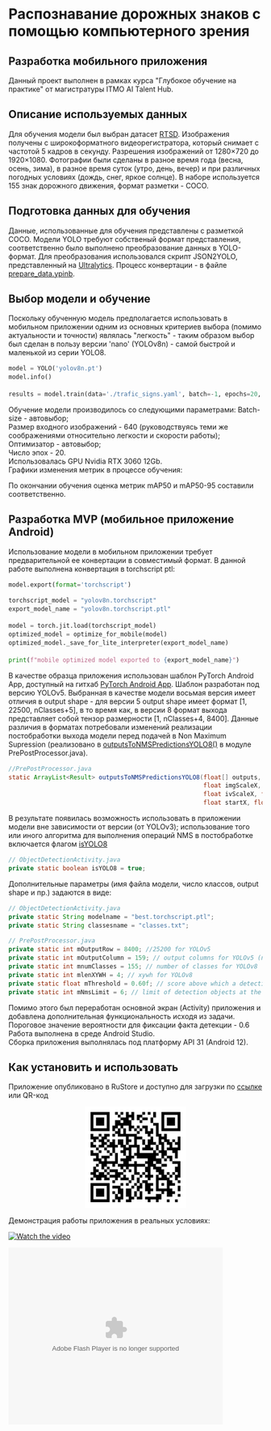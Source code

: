 # Распознавание дорожных знаков с помощью компьютерного зрения
## Разработка мобильного приложения

Данный проект выполнен в рамках курса "Глубокое обучение на практике" от магистратуры ITMO AI Talent Hub.

## Описание используемых данных

Для обучения модели был выбран датасет [RTSD](https://www.kaggle.com/datasets/watchman/rtsd-dataset). Изображения получены с широкоформатного видеорегистратора, который снимает с частотой 5 кадров в секунду. Разрешения изображений от 1280×720 до 1920×1080. Фотографии были сделаны в разное время года (весна, осень, зима), в разное время суток (утро, день, вечер) и при различных погодных условиях (дождь, снег, яркое солнце). В наборе используется 155 знак дорожного движения, формат разметки - COCO.


## Подготовка данных для обучения
Данные, использованные для обучения представлены с разметкой COCO. Модели YOLO требуют собственый формат представления, соответственно было выполнено преобразование данных в YOLO-формат. Для преобразования использовался скрипт JSON2YOLO, представленный на [Ultralytics](https://github.com/ultralytics/JSON2YOLO). Процесс конвертации - в файле [prepare_data.ypinb](https://github.com/basil-77/itmo_deep_learning_in_practice/blob/945be13fc59cb0ba413f2665a62053d6ced7a430/prepare_data.ipynb).

## Выбор модели и обучение

Поскольку обученную модель предполагается использовать в мобильном приложении одним из основных критериев выбора (помимо актуальности и точности) являлась "легкость" - таким образом выбор был сделан в пользу версии 'nano' (YOLOv8n) - самой быстрой и маленькой из серии YOLO8.

```python
model = YOLO('yolov8n.pt')
model.info()

results = model.train(data='./trafic_signs.yaml', batch=-1, epochs=20, imgsz=640, device='0')
```
Обучение модели производилось со следующими параметрами: 
Batch-size - автовыбор;  
Размер входного изображений - 640 (руководствуясь теми же соображениями относительно легкости и скорости работы);  
Оптимизатор - автовыбор;  
Число эпох - 20.  
Использовалась GPU Nvidia RTX 3060 12Gb.  
Графики изменения метрик в процессе обучения:  

По окончании обучения оценка метрик mAP50 и mAP50-95 составили соответственно.

## Разработка MVP (мобильное приложение Android)
Использование модели в мобильном приложении требует предварительной ее конвертации в совместимый формат. В данной работе выполнена конвертация в torchscript ptl:

```python
model.export(format='torchscript')
```
```python
torchscript_model = "yolov8n.torchscript"
export_model_name = "yolov8n.torchscript.ptl"

model = torch.jit.load(torchscript_model)
optimized_model = optimize_for_mobile(model)
optimized_model._save_for_lite_interpreter(export_model_name)

print(f"mobile optimized model exported to {export_model_name}")
```

В качестве образца приложения использован шаблон PyTorch Android App, доступный на гитхаб [PyTorch Android App](https://github.com/pytorch/android-demo-app/tree/master). Шаблон разработан под версию YOLOv5. Выбранная в качестве модели восьмая версия имеет отличия в output shape - для версии 5 output shape имеет формат [1, 22500, nClasses+5], в то время как, в версии 8 формат выхода представляет собой тензор размерности [1, nClasses+4, 8400]. Данные различия в форматах потребовали изменений реализации постобработки выхода модели перед подачей в Non Maximum Supression (реализовано в [outputsToNMSPredictionsYOLO8()](https://github.com/basil-77/itmo_deep_learning_in_practice/blob/b4e4f94cb6a94bbd9fb46e1683484062ad2accf3/app/app/src/main/java/org/pytorch/demo/objectdetection/PrePostProcessor.java#L153) в модуле PrePostProcessor.java).

```java
//PrePostProcessor.java
static ArrayList<Result> outputsToNMSPredictionsYOLO8(float[] outputs,
                                                      float imgScaleX, float imgScaleY,
                                                      float ivScaleX, float ivScaleY,
                                                      float startX, float startY)
```
В результате появилась возможность использовать в приложении модели вне зависимости от версии (от YOLOv3); использование того или иного алгоритма для выполнения операций NMS в постобработке включается флагом [isYOLO8](https://github.com/basil-77/itmo_deep_learning_in_practice/blob/1667170b57812f6c8def7a0102133712454026bc/app/app/src/main/java/org/pytorch/demo/objectdetection/ObjectDetectionActivity.java#L47)

```java
// ObjectDetectionActivity.java
private static boolean isYOLO8 = true;
```
Дополнительные параметры (имя файла модели, число классов, output shape и пр.) задаются в виде:

```java
// ObjectDetectionActivity.java
private static String modelname = "best.torchscript.ptl";
private static String classesname = "classes.txt";
```
```java
// PrePostProcessor.java
private static int mOutputRow = 8400; //25200 for YOLOv5
private static int mOutputColumn = 159; // output columns for YOLOv5 (number of classes + xywh + confidence)
private static int mnumClasses = 155; // number of classes for YOLOv8
private static int mlenXYWH = 4; // xywh for YOLOv8
private static float mThreshold = 0.60f; // score above which a detection is generated
private static int mNmsLimit = 6; // limit of detection objects at the same time
```

Помимо этого был переработан основной экран (Activity) приложения и добавлена дополнительная функциональность исходя из задачи. Пороговое значение вероятности для фиксации факта детекции - 0.6  
Работа выполнена в среде Android Studio.  
Сборка приложения выполнялась под платформу API 31 (Android 12).  

## Как установить и использовать
Приложение опубликовано в RuStore и доступно для загрузки по [ссылке](https://apps.rustore.ru/app/org.pytorch.demo.objectdetection) или QR-код
<p align="center">
 <img width="200px" src="img/app_qr-code.png" alt="qr"/>
</p>

Демонстрация работы приложения в реальных условиях:

[![Watch the video](https://i.stack.imgur.com/Vp2cE.png)](https://www.youtube.com/watch?v=2pB8IUU6EoA)

<object width="425" height="350">
  <param name="movie" value="http://www.youtube.com/user/wwwLoveWatercom?v=BTRN1YETpyg" />
  <param name="wmode" value="transparent" />
  <embed src="http://www.youtube.com/user/wwwLoveWatercom?v=BTRN1YETpyg"
         type="application/x-shockwave-flash"
         wmode="transparent" width="425" height="350" />
</object>
